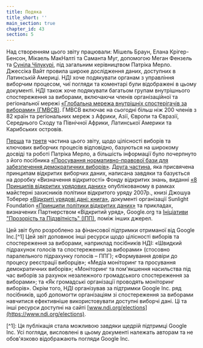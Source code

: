 ```yaml
---
title: Подяка
title_short: ''
main_section: true
chapter_id: 43
section: 5
---
```


Над створенням цього звіту працювали: Мішель Браун, Елана Крігер-Бенсон, Мікаель МакНалті та Саманта Муг, допомогою Меган Фензель та <a href="https://openelectiondata.net/dinopony.html">Суніла Чілукурі</a>, під загальним керівництвом Патріка Мерло. Джессіка Вайт провила широке дослідження даних, доступних в Латинській Америці. НДІ хоче подякувати органам з управління виборчим процесом, чиї погляди та коментарі були відображені в цьому документі. НДІ також хоче подякувати багатьом групам внутрішнього спостереження за виборами, включаючи членів організаційної та регіональної мережі [«Глобальна мережа внутрішніх спостерігачів за виборами» (ГМВСВ)](http://www.gndem.org/). ГМВСВ включає на сьогодні більш ніж 200 членів з 82 країн та регіональних мереж з Африки, Азії, Європи та Євразії, Середнього Сходу та Північної Африки, Латинської Америки та Карибських островів.

[Перша](/uk/guide/electoral-integrity/) та [третя](/uk/guide/key-categories/) частина цього звіту, щодо цілісності виборів та ключових виборчих процесів відповідно, базуються на широкому досвіді та роботі Патріка Мерло, а більшість інформації було почерпнуто з його посібника [«Просування нормативно-правової бази для забезпечення демократичних виборів»](https://www.ndi.org/files/2404_ww_elect_legalframeworks_093008.pdf). [Друга частина](/uk/guide/principles/), яка присвячена принципам відкритих виборчих даних, написана завдяки та базується на доробку «Визначення відкритості» Фонду відкритих знань, виданні [«8 Принципів відкритих урядових даних»](https://public.resource.org/8_principles.html) опублікованому в рамках майстерні захисників політики відкритого уряду 2007р., книзі Джошуа Тоберер [«Відкриті урядові дані: книга»](https://opengovdata.io/), документі організації Sunlight Foundation [«Принципи політики відкритих даних»](http://sunlightfoundation.com/opendataguidelines/) та прикладах, визначених Партнерством «Відкритий уряд», Google.org та [Ініціативи "Прозорість та Підзвітність" (ІПП)](http://www.transparency-initiative.org/), поміж інших джерел.

Цей звіт було розроблено за фінансової підтримки отриманої від Google Inc.\[^1\] Цей звіт доповнює інші ресурси щодо цілісності виборів та спостереження за виборами, наприклад посібників НДІ: «Швидкий підрахунок голосів та спостереження за виборами» (стосовно паралельного підрахунку голосів – ППГ); «Формування довіри до процесу реєстрації виборців»; «Медіа моніторинг та просування демократичних виборів»; «Моніторинг та пом'якшення насильства під час виборів за рахунок незалежного громадського спостереження за виборами»; та «Як громадські організації проводять моніторинг виборів». Окрім того, НДІ організував за підтримки Google Inc. ряд посібників, щоб допомогти організаціям зі спостереження за виборами навчитися ефективніше використовувати доступні виборчі дані. Ці та інші ресурси доступні на сайті [www.ndi.org/elections](https://www.ndi.org/elections).

\[^1\]: Ця публікація стала можливою завдяки щедрій підтримці Google Inc. Усі погляди, висловлені в цьому документі належать авторам та не обов'язково відображають погляди Google Inc.
